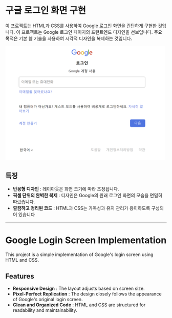 # 구글 로그인 화면 구현

이 프로젝트는 HTML과 CSS를 사용하여 Google 로그인 화면을 간단하게 구현한 것입니다.
이 프로젝트는 Google 로그인 페이지의 프런트엔드 디자인을 선보입니다. 주요 목적은 기본 웹 기술을 사용하여 시각적 디자인을 복제하는 것입니다.

<img src="https://github.com/secgyu/GOOGLE_LOGIN/blob/main/google.png" alt="Login" width="500">

## 특징
- **반응형 디자인** : 레이아웃은 화면 크기에 따라 조정됩니다.
- **픽셀 단위의 완벽한 복제** : 디자인은 Google의 원래 로그인 화면의 모습을 면밀히 따랐습니다.
- **깔끔하고 정리된 코드** : HTML과 CSS는 가독성과 유지 관리가 용이하도록 구성되어 있습니다
* * *
# Google Login Screen Implementation
This project is a simple implementation of Google's login screen using HTML and CSS.

## Features
- **Responsive Design** : The layout adjusts based on screen size.
- **Pixel-Perfect Replication** : The design closely follows the appearance of Google's original login screen.
- **Clean and Organized Code** : HTML and CSS are structured for readability and maintainability.
